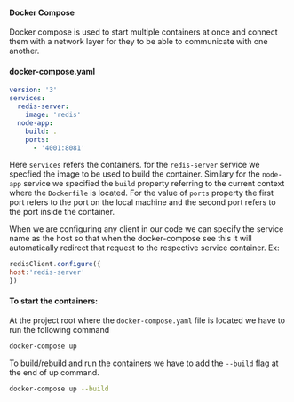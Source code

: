 #### Docker Compose
Docker compose is used to start multiple containers at once and connect them with a network layer for they to be able to communicate with one another.
#### docker-compose.yaml
```yaml
version: '3'
services:
  redis-server:
    image: 'redis'
  node-app:
    build: .
    ports:
      - '4001:8081'
```

Here `services` refers the containers. for the `redis-server` service we specfied the image to be used to build the container. Similary for the `node-app` service we specified the `build` property referring to the current context where the `Dockerfile` is located. For the value of `ports` property the first port refers to the port on the local machine and the second port refers to the port inside the container. 

When we are configuring any client in our code we can specify the service name as the host so that when the docker-compose see this it will automatically redirect that request to the respective service container. Ex:
```js
redisClient.configure({
host:'redis-server'
})
```
#### To start the containers:
At the project root where the `docker-compose.yaml` file is located we have to run the following command
```bash
docker-compose up
```
To build/rebuild and run the containers we have to add the `--build` flag at the end of up command.
```bash
docker-compose up --build
```
